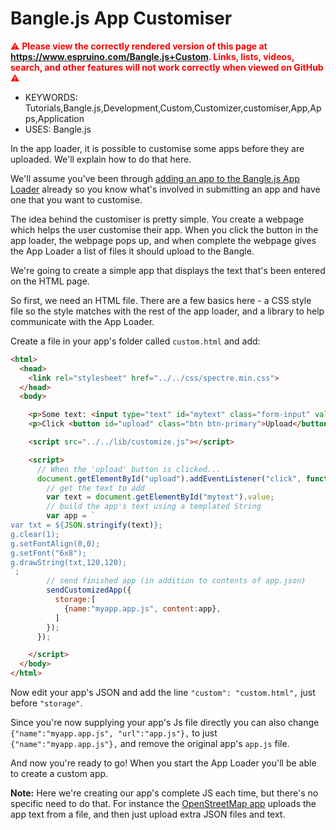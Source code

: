 <!--- Copyright (c) 2020 Gordon Williams, Pur3 Ltd. See the file LICENSE for copying permission. -->
Bangle.js App Customiser
========================

<span style="color:red">:warning: **Please view the correctly rendered version of this page at https://www.espruino.com/Bangle.js+Custom. Links, lists, videos, search, and other features will not work correctly when viewed on GitHub** :warning:</span>

* KEYWORDS: Tutorials,Bangle.js,Development,Custom,Customizer,customiser,App,Apps,Application
* USES: Bangle.js

In the app loader, it is possible to customise some apps before they are
uploaded. We'll explain how to do that here.

We'll assume you've been through [adding an app to the Bangle.js App Loader](/Bangle.js+App+Loader)
already so you know what's involved in submitting an app and have one that you want
to customise.

The idea behind the customiser is pretty simple. You create a webpage which
helps the user customise their app. When you click the button in the app
loader, the webpage pops up, and when complete the webpage gives the App Loader
a list of files it should upload to the Bangle.

We're going to create a simple app that displays the text that's
been entered on the HTML page.

So first, we need an HTML file. There are a few basics here - a CSS style
file so the style matches with the rest of the app loader, and a library
to help communicate with the App Loader.

Create a file in your app's folder called `custom.html` and add:

```HTML
<html>
  <head>
    <link rel="stylesheet" href="../../css/spectre.min.css">
  </head>
  <body>

    <p>Some text: <input type="text" id="mytext" class="form-input" value="http://espruino.com"></p>
    <p>Click <button id="upload" class="btn btn-primary">Upload</button></p>

    <script src="../../lib/customize.js"></script>

    <script>
      // When the 'upload' button is clicked...
      document.getElementById("upload").addEventListener("click", function() {
        // get the text to add
        var text = document.getElementById("mytext").value;
        // build the app's text using a templated String
        var app = `
var txt = ${JSON.stringify(text)};
g.clear(1);
g.setFontAlign(0,0);
g.setFont("6x8");
g.drawString(txt,120,120);
`;
        // send finished app (in addition to contents of app.json)
        sendCustomizedApp({
          storage:[
            {name:"myapp.app.js", content:app},
          ]
        });
      });

    </script>
  </body>
</html>
```

Now edit your app's JSON and add the line `"custom": "custom.html",` just
before `"storage"`.

Since you're now supplying your app's Js file directly you can also
change `{"name":"myapp.app.js", "url":"app.js"},` to just `{"name":"myapp.app.js"},`
and remove the original app's `app.js` file.

And now you're ready to go! When you start the App Loader you'll be able
to create a custom app.

**Note:** Here we're creating our app's complete JS each time, but there's
no specific need to do that. For instance the [OpenStreetMap app](https://github.com/espruino/BangleApps/tree/master/apps/openstmap)
uploads the app text from a file, and then just upload extra JSON files and text.
